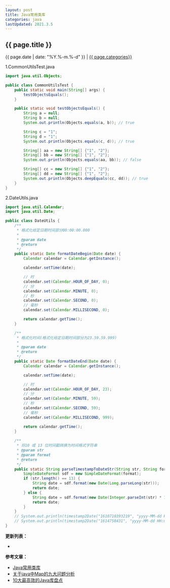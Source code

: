 ```yaml
---
layout: post
title: Java常用类库
categories: java
lastUpdated: 2021.3.5
---
```


## {{ page.title }}

{{ page.date | date: "%Y.%-m.%-d" }} | <a href="/archive#{{ page.categories }}">{{ page.categories}}</a>

1.CommonUtilsTest.java

```java
import java.util.Objects;

public class CommonUtilsTest {
    public static void main(String[] args) {
        testObjectsEquals();
    }

    public static void testObjectsEquals() {
        String a = null;
        String b = null;
        System.out.println(Objects.equals(a, b)); // true

        String c = "1";
        String d = "1";
        System.out.println(Objects.equals(c, d)); // true

        String[] aa = new String[] {"1", "2"};
        String[] bb = new String[] {"1", "2"};
        System.out.println(Objects.equals(aa, bb)); // false

        String[] cc = new String[] {"1", "2"};
        String[] dd = new String[] {"1", "2"};
        System.out.println(Objects.deepEquals(cc, dd)); // true		
    }
}
```

2.DateUtils.java

```java
import java.util.Calendar;
import java.util.Date;

public class DateUtils {
    /**
     * 格式化给定日期时间部分00:00:00.000
     * 
     * @param date
     * @return
     */
    public static Date formatDateBegin(Date date) {
        Calendar calendar = Calendar.getInstance();

        calendar.setTime(date);

        // 时
        calendar.set(Calendar.HOUR_OF_DAY, 0);
        // 分
        calendar.set(Calendar.MINUTE, 0);
        // 秒
        calendar.set(Calendar.SECOND, 0);
        // 毫秒
        calendar.set(Calendar.MILLISECOND, 0);

        return calendar.getTime();
    }

    /**
     * 格式化时间(格式化给定日期时间部分为23.59.59.999)
     * 
     * @param date
     * @return
     */
    public static Date formatDateEnd(Date date) {
        Calendar calendar = Calendar.getInstance();

        calendar.setTime(date);

        // 时
        calendar.set(Calendar.HOUR_OF_DAY, 23);
        // 分
        calendar.set(Calendar.MINUTE, 59);
        // 秒
        calendar.set(Calendar.SECOND, 59);
        // 毫秒
        calendar.set(Calendar.MILLISECOND, 999);

        return calendar.getTime();
    }
    
    /**
	 * 将10 或 13 位时间戳转换为时间格式字符串
	 * @param str
	 * @param format
	 * @return
	 */
    public static String parseTimestampToDateStr(String str, String format) {
		SimpleDateFormat sdf = new SimpleDateFormat(format);
		if (str.length() == 13) {
			String date = sdf.format(new Date(Long.parseLong(str)));
			return date;
		} else {
			String date = sdf.format(new Date(Integer.parseInt(str) * 1000L));
			return date;
		}
	}
    // System.out.println(timestamp2Date("1610710393219", "yyyy-MM-dd HH:mm:ss")); // 2021-01-15 19:33:13
    // System.out.println(timestamp2Date("1614758431", "yyyy-MM-dd HH:mm:ss"));    // 2021-03-03 16:00:31
}
```

**更新列表：**

*



**参考文章：**

* [Java常用类库][1]
* [关于java中Map的九大问题分析][2]
* [10大最高效的Java库盘点][3]

[1]: https://blog.csdn.net/weixin_42476601/article/details/84329529
[2]: https://www.jb51.net/article/90159.htm
[3]: https://blog.csdn.net/sinat_41832255/article/details/80258637

